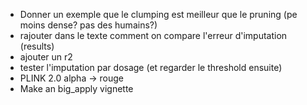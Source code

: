 - Donner un exemple que le clumping est meilleur que le pruning (pe moins dense? pas des humains?)
- rajouter dans le texte comment on compare l'erreur d'imputation (results)
- ajouter un r2
- tester l'imputation par dosage (et regarder le threshold ensuite)
- PLINK 2.0 alpha -> rouge
- Make an big_apply vignette